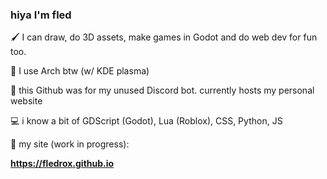 ### hiya I'm fled

🖌️ I can draw, do 3D assets, make games in Godot and do web dev for fun too.

🗼 I use Arch btw (w/ KDE plasma)

🤖 this Github was for my unused Discord bot. currently hosts my personal website

💻 i know a bit of GDScript (Godot), Lua (Roblox), CSS, Python, JS

🎀 my site (work in progress):

**https://fledrox.github.io**
